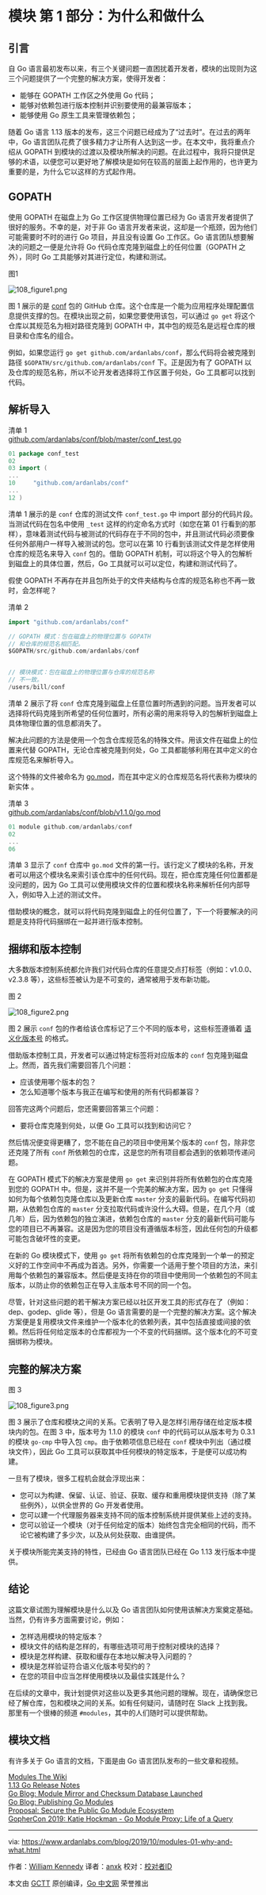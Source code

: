 # 模块 第 1 部分：为什么和做什么


## 引言

自 Go 语言最初发布以来，有三个关键问题一直困扰着开发者，模块的出现则为这三个问题提供了一个完整的解决方案，使得开发者：

* 能够在 GOPATH 工作区之外使用 Go 代码；
* 能够对依赖包进行版本控制并识别要使用的最兼容版本；
* 能够使用 Go 原生工具来管理依赖包；

随着 Go 语言 1.13 版本的发布，这三个问题已经成为了“过去时”。在过去的两年中，Go 语言团队花费了很多精力才让所有人达到这一步。在本文中，我将重点介绍从 GOPATH 到模块的过渡以及模块所解决的问题。在此过程中，我将只提供足够的术语，以便您可以更好地了解模块是如何在较高的层面上起作用的，也许更为重要的是，为什么它以这样的方式起作用。


## GOPATH

使用 GOPATH 在磁盘上为 Go 工作区提供物理位置已经为 Go 语言开发者提供了很好的服务。不幸的是，对于非 Go 语言开发者来说，这却是一个瓶颈，因为他们可能需要时不时的进行 Go 项目，并且没有设置 Go 工作区。Go 语言团队想要解决的问题之一便是允许将 Go 代码仓库克隆到磁盘上的任何位置（GOPATH 之外），同时 Go 工具能够对其进行定位，构建和测试。

图1  

![108_figure1.png](https://www.ardanlabs.com/images/goinggo/108_figure1.png)

图 1 展示的是 [conf](https://github.com/ardanlabs/conf) 包的 GitHub 仓库。这个仓库是一个能为应用程序处理配置信息提供支撑的包。在模块出现之前，如果您要使用该包，可以通过 `go get` 将这个仓库以其规范名为相对路径克隆到 GOPATH 中，其中包的规范名是远程仓库的根目录和仓库名的组合。

例如，如果您运行 `go get github.com/ardanlabs/conf`，那么代码将会被克隆到路径 `$GOPATH/src/github.com/ardanlabs/conf` 下。正是因为有了 GOPATH 以及仓库的规范名称，所以不论开发者选择将工作区置于何处，Go 工具都可以找到代码。


## 解析导入

清单 1  
[github.com/ardanlabs/conf/blob/master/conf_test.go](https://www.ardanlabs.com/blog/2019/10/github.com/ardanlabs/conf/blob/master/conf_test.go)

```go
01 package conf_test
02
03 import (
...
10     "github.com/ardanlabs/conf"
...
12 )
```

清单 1 展示的是 `conf` 仓库的测试文件 `conf_test.go` 中 import 部分的代码片段。当测试代码在包名中使用 `_test` 这样的约定命名方式时（如您在第 01 行看到的那样），意味着测试代码与被测试的代码存在于不同的包中，并且测试代码必须要像任何外部用户一样导入被测试的包。您可以在第 10 行看到该测试文件是怎样使用仓库的规范名来导入 `conf` 包的。借助 GOPATH 机制，可以将这个导入的包解析到磁盘上的具体位置，然后，Go 工具就可以可以定位，构建和测试代码了。

假使 GOPATH 不再存在并且包所处于的文件夹结构与仓库的规范名称也不再一致时，会怎样呢？

清单 2  
```go
import "github.com/ardanlabs/conf"

// GOPATH 模式：包在磁盘上的物理位置与 GOPATH 
// 和仓库的规范名相匹配。
$GOPATH/src/github.com/ardanlabs/conf


// 模块模式：包在磁盘上的物理位置与仓库的规范名称
// 不一致。
/users/bill/conf
```

清单 2 展示了将 `conf` 仓库克隆到磁盘上任意位置时所遇到的问题。当开发者可以选择将代码克隆到所希望的任何位置时，所有必需的用来将导入的包解析到磁盘上具体物理位置的信息都消失了。

解决此问题的方法是使用一个包含仓库规范名的特殊文件。用该文件在磁盘上的位置来代替 GOPATH，无论仓库被克隆到何处，Go 工具都能够利用在其中定义的仓库规范名来解析导入。

这个特殊的文件被命名为 [go.mod](https://golang.org/cmd/go/#hdr-The_go_mod_file)，而在其中定义的仓库规范名将代表称为模块的新实体 。

清单 3  
[github.com/ardanlabs/conf/blob/v1.1.0/go.mod](https://www.ardanlabs.com/blog/2019/10/github.com/ardanlabs/conf/blob/v1.1.0/go.mod)

```go
01 module github.com/ardanlabs/conf
02
...
06
```

清单 3 显示了 `conf` 仓库中 `go.mod` 文件的第一行。该行定义了模块的名称，开发者可以用这个模块名来索引该仓库中的任何代码。现在，把仓库克隆任何位置都是没问题的，因为 Go 工具可以使用模块文件的位置和模块名称来解析任何内部导入，例如导入上述的测试文件。

借助模块的概念，就可以将代码克隆到磁盘上的任何位置了，下一个将要解决的问题是支持将代码捆绑在一起并进行版本控制。


## 捆绑和版本控制

大多数版本控制系统都允许我们对代码仓库的任意提交点打标签（例如：v1.0.0、v2.3.8 等），这些标签被认为是不可变的，通常被用于发布新功能。

图 2  

![108_figure2.png](https://www.ardanlabs.com/images/goinggo/108_figure2.png)

图 2 展示 `conf` 包的作者给该仓库标记了三个不同的版本号，这些标签遵循着 [语义化版本号](https://semver.org/) 的格式。

借助版本控制工具，开发者可以通过特定标签将对应版本的 `conf` 包克隆到磁盘上。然而，首先我们需要回答几个问题：

* 应该使用哪个版本的包？
* 怎么知道哪个版本与我正在编写和使用的所有代码都兼容？

回答完这两个问题后，您还需要回答第三个问题：
* 要将仓库克隆到何处，以便 Go 工具可以找到和访问它？

然后情况便变得更糟了，您不能在自己的项目中使用某个版本的 `conf` 包，除非您还克隆了所有 `conf` 所依赖包的仓库，这是您的所有项目都会遇到的依赖项传递问题。

在 GOPATH 模式下的解决方案是使用 `go get` 来识别并将所有依赖包的仓库克隆到您的 GOPATH 中。但是，这并不是一个完美的解决方案，因为 `go get` 只懂得如何为每个依赖包克隆仓库以及更新仓库 `master` 分支的最新代码。在编写代码初期，从依赖包仓库的 `master` 分支拉取代码或许没什么大碍。但是，在几个月（或几年）后，因为依赖包的独立演进，依赖包仓库的 `master` 分支的最新代码可能与您的项目已不再兼容。这是因为您的项目没有遵循版本标签，因此任何包的升级都可能包含破坏性的变更。

在新的 Go 模块模式下，使用 `go get` 将所有依赖包的仓库克隆到一个单一的预定义好的工作空间中不再成为首选。另外，你需要一个适用于整个项目的方法，来引用每个依赖包的兼容版本。然后便是支持在你的项目中使用同一个依赖包的不同主版本，以防止你的依赖包正在导入主版本号不同的同一个包。

尽管，针对这些问题的若干解决方案已经以社区开发工具的形式存在了（例如：dep、godep、glide 等），但是 Go 语言需要的是一个完整的解决方案。这个解决方案便是复用模块文件来维护一个版本化的依赖列表，其中包括直接或间接的依赖。然后将任何给定版本的仓库都视为一个不变的代码捆绑。这个版本化的不可变捆绑称为模块。


## 完整的解决方案

图 3

![108_figure3.png](https://www.ardanlabs.com/images/goinggo/108_figure3.png)

图 3 展示了仓库和模块之间的关系。它表明了导入是怎样引用存储在给定版本模块内的包。在图 3 中，版本号为 1.1.0 的模块 `conf` 中的代码可以从版本号为 0.3.1 的模块 `go-cmp` 中导入包 `cmp`。由于依赖项信息已经在 `conf` 模块中列出（通过模块文件），因此 Go 工具可以获取其中任何模块的特定版本，于是便可以成功构建。

一旦有了模块，很多工程机会就会浮现出来：

* 您可以为构建、保留、认证、验证、获取、缓存和重用模块提供支持（除了某些例外），以供全世界的 Go 开发者使用。
* 您可以建一个代理服务器来支持不同的版本控制系统并提供某些上述的支持。
* 您可以验证一个模块（对于任何给定的版本）始终包含完全相同的代码，而不论它被构建了多少次，以及从何处获取、由谁提供。

关于模块所能完美支持的特性，已经由 Go 语言团队已经在 Go 1.13 发行版本中提供。


## 结论

这篇文章试图为理解模块是什么以及 Go 语言团队如何使用该解决方案奠定基础。当然，仍有许多方面需要讨论，例如：

* 怎样选用模块的特定版本？
* 模块文件的结构是怎样的，有哪些选项可用于控制对模块的选择？
* 模块是怎样构建、获取和缓存在本地以解决导入问题的？
* 模块是怎样验证符合语义化版本号契约的？
* 在您的项目中应当怎样使用模块以及最佳实践是什么？

在后续的文章中，我计划提供对这些以及更多其他问题的理解。现在，请确保您已经了解仓库，包和模块之间的关系。如有任何疑问，请随时在 Slack 上找到我。那里有一个很棒的频道 `#modules`，其中的人们随时可以提供帮助。


## 模块文档

有许多关于 Go 语言的文档，下面是由 Go 语言团队发布的一些文章和视频。

[Modules The Wiki](https://github.com/golang/go/wiki/Modules)  
[1.13 Go Release Notes](https://golang.org/doc/go1.13#modules)  
[Go Blog: Module Mirror and Checksum Database Launched](https://blog.golang.org/module-mirror-launch)  
[Go Blog: Publishing Go Modules](https://blog.golang.org/publishing-go-modules)  
[Proposal: Secure the Public Go Module Ecosystem](https://go.googlesource.com/proposal/+/master/design/25530-sumdb.md)  
[GopherCon 2019: Katie Hockman - Go Module Proxy: Life of a Query](https://www.youtube.com/watch?v=KqTySYYhPUE) 


---

via: https://www.ardanlabs.com/blog/2019/10/modules-01-why-and-what.html

作者：[William Kennedy](https://www.ardanlabs.com/)
译者：[anxk](https://github.com/anxk)
校对：[校对者ID](https://github.com/校对者ID)

本文由 [GCTT](https://github.com/studygolang/GCTT) 原创编译，[Go 中文网](https://studygolang.com/) 荣誉推出
